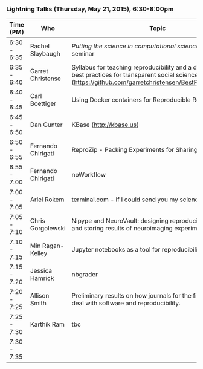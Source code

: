 ### Lightning Talks (Thursday, May 21, 2015), 6:30-8:00pm


|   Time (PM)    |  Who   | Topic   |
|--------|-----|----| 
|6:30 - 6:35 | Rachel Slaybaugh | *Putting the science in computational science* a freshman seminar|
|6:35 - 6:40  |Garret Christense| Syllabus for teaching reproducibility and a draft manual of best practices for transparent social sciences (https://github.com/garretchristensen/BestPracticesManual)|
|6:40 - 6:45 |Carl Boettiger| Using Docker containers for Reproducible Research
|6:45 - 6:50 |Dan Gunter| KBase (http://kbase.us) |
|6:50 - 6:55 |Fernando Chirigati| ReproZip - Packing Experiments for Sharing and Publication|
|6:55 - 7:00 |Fernando Chirigati| noWorkflow|
|7:00 - 7:05 |Ariel Rokem| terminal.com - if I could send you my science in an email|
|7:05 - 7:10 |Chris Gorgolewski| Nipype and NeuroVault: designing reproducible pipelines and storing results of neuroimaging experiments.|
|7:10 - 7:15 |Min Ragan-Kelley| Jupyter notebooks as a tool for reproducibility|
|7:15 - 7:20 | Jessica Hamrick| nbgrader|
|7:20 - 7:25 | Allison Smith|Preliminary results on how journals for the field of ecology deal with software and reproducibility. |
|7:25 - 7:30 | Karthik Ram| tbc |
|7:30 - 7:35 | |